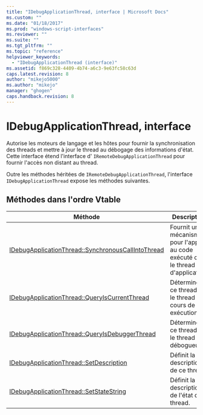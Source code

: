 ```yaml
---
title: "IDebugApplicationThread, interface | Microsoft Docs"
ms.custom: ""
ms.date: "01/18/2017"
ms.prod: "windows-script-interfaces"
ms.reviewer: ""
ms.suite: ""
ms.tgt_pltfrm: ""
ms.topic: "reference"
helpviewer_keywords: 
  - "IDebugApplicationThread (interface)"
ms.assetid: f869c328-4409-4b74-a6c3-9e63fc58c63d
caps.latest.revision: 8
author: "mikejo5000"
ms.author: "mikejo"
manager: "ghogen"
caps.handback.revision: 8
---
```

# IDebugApplicationThread, interface
Autorise les moteurs de langage et les hôtes pour fournir la synchronisation des threads et mettre à jour le thread au débogage des informations d'état.  Cette interface étend l'interface d' `IRemoteDebugApplicationThread` pour fournir l'accès non distant au thread.  
  
 Outre les méthodes héritées de `IRemoteDebugApplicationThread`, l'interface `IDebugApplicationThread` expose les méthodes suivantes.  
  
## Méthodes dans l'ordre Vtable  
  
|Méthode|Description|  
|-------------|-----------------|  
|[IDebugApplicationThread::SynchronousCallIntoThread](../../winscript/reference/idebugapplicationthread-synchronouscallintothread.md)|Fournit un mécanisme pour l'appel au code exécuté dans le thread d'application.|  
|[IDebugApplicationThread::QueryIsCurrentThread](../../winscript/reference/idebugapplicationthread-queryiscurrentthread.md)|Détermine si ce thread est le thread en cours de exécution.|  
|[IDebugApplicationThread::QueryIsDebuggerThread](../../winscript/reference/idebugapplicationthread-queryisdebuggerthread.md)|Détermine si ce thread est le thread du débogueur.|  
|[IDebugApplicationThread::SetDescription](../../winscript/reference/idebugapplicationthread-setdescription.md)|Définit la description de ce thread.|  
|[IDebugApplicationThread::SetStateString](../../winscript/reference/idebugapplicationthread-setstatestring.md)|Définit la description de l'état du thread.|